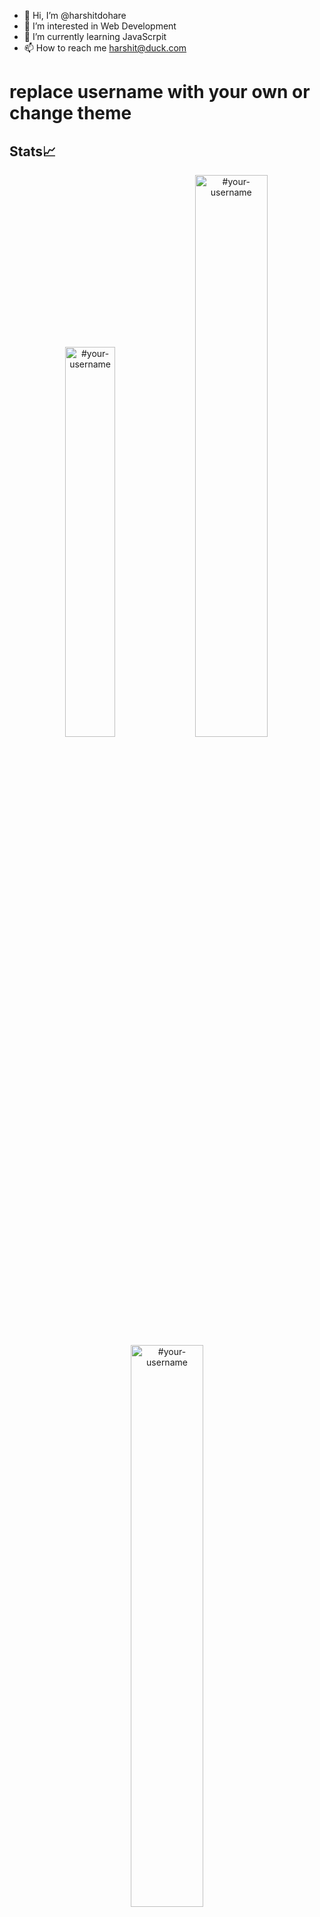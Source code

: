 - 👋 Hi, I’m @harshitdohare
- 👀 I’m interested in Web Development
- 🌱 I’m currently learning JavaScrpit
- 📫 How to reach me harshit@duck.com

<!---
harshitdohare/harshitdohare is a ✨ special ✨ repository because its `README.md` (this file) appears on your GitHub profile.
You can click the Preview link to take a look at your changes.
--->

# replace username with your own or change theme
## Stats📈
<p align="center">
<img width="40%" src="https://github-readme-stats.vercel.app/api/top-langs?username=#your-username&show_icons=true&theme=dracula&title_color=ff8000&text_color=ffffff&bg_color=6a6a6a&locale=en&layout=compact&hide_border=true" alt="#your-username" /> 
<img width="48%" src="https://github-readme-stats.vercel.app/api?username=#your-username&show_icons=true&theme=dracula&title_color=ff8000&text_color=ffffff&bg_color=6a6a6a&locale=en&hide_border=true" alt="#your-username" />
<img width="48%" src="https://github-readme-streak-stats.herokuapp.com/?user=#your-username&theme=highcontrast&hide_border=true" alt="#your-username" />
</p>

